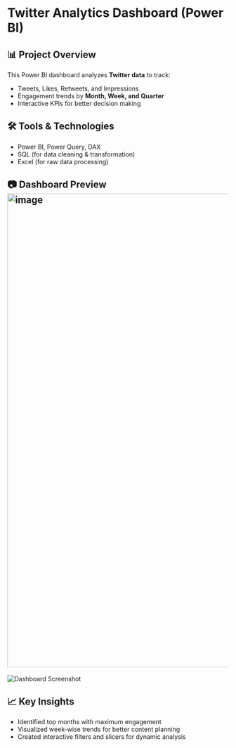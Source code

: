 
# Twitter Analytics Dashboard (Power BI)

## 📊 Project Overview
This Power BI dashboard analyzes **Twitter data** to track:
- Tweets, Likes, Retweets, and Impressions
- Engagement trends by **Month, Week, and Quarter**
- Interactive KPIs for better decision making

## 🛠 Tools & Technologies
- Power BI, Power Query, DAX
- SQL (for data cleaning & transformation)
- Excel (for raw data processing)

## 📷 Dashboard Preview <img width="1920" height="1080" alt="image" src="https://github.com/user-attachments/assets/a8e088fb-16a1-4c93-a49b-c4824d8b57f4" />


![Dashboard Screenshot](dashboard.png)

## 📈 Key Insights
- Identified top months with maximum engagement
- Visualized week-wise trends for better content planning
- Created interactive filters and slicers for dynamic analysis

